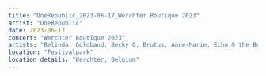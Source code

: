 ```yaml
---
title: "OneRepublic_2023-06-17_Werchter Boutique 2023"
artist: "OneRepublic"
date: 2023-06-17
concert: "Werchter Boutique 2023"
artists: "Belinda, Goldband, Becky G, Brutus, Anne-Marie, Echo & the Bunnymen, P!nk, Disturbed, Di-rect, OneRepublic, Alizzz, Blondie"
location: "Festivalpark"
location_details: "Werchter, Belgium"
---
```

